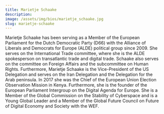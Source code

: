 ```yaml
---
title: Marietje Schaake
description:
image: /assets/img/bios/marietje_schaake.jpg
slug: marietje-schaake
---
```

Marietje Schaake has been serving as a Member of the European Parliament for the Dutch Democratic Party (D66) with the Alliance of Liberals and Democrats for Europe (ALDE) political group since 2009. She serves on the International Trade committee, where she is the ALDE spokesperson on transatlantic trade and digital trade. Schaake also serves on the committee on Foreign Affairs and the subcommittee on Human Rights. Furthermore, Marietje Schaake is the Vice-President of the US Delegation and serves on the Iran Delegation and the Delegation for the Arab peninsula. In 2017 she was the Chief of the European Union Election Observation Mission in Kenya. Furthermore, she is the founder of the European Parliament Intergroup on the Digital Agenda for Europe. She is a Member of the Global Commission on the Stability of Cyberspace and is a Young Global Leader and a Member of the Global Future Council on Future of Digital Economy and Society with the WEF.
